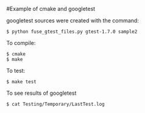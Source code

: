 #Example of cmake and googletest

googletest sources were created with the command:

    $ python fuse_gtest_files.py gtest-1.7.0 sample2

To compile:

    $ cmake
    $ make

To test:

    $ make test
    
To see results of googletest

    $ cat Testing/Temporary/LastTest.log

    

